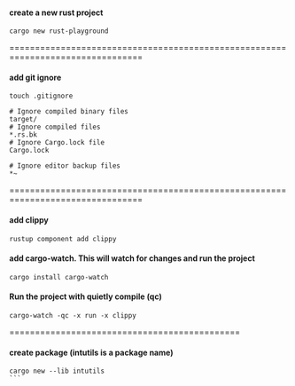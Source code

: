#### create a new rust project

```
cargo new rust-playground
```

================================================================================

#### add git ignore

```
touch .gitignore
```

```
# Ignore compiled binary files
target/
# Ignore compiled files
*.rs.bk
# Ignore Cargo.lock file
Cargo.lock

# Ignore editor backup files
*~
```

================================================================================

#### add clippy

```
rustup component add clippy
```

#### add cargo-watch. This will watch for changes and run the project

```
cargo install cargo-watch
```

#### Run the project with quietly compile (qc)

```
cargo-watch -qc -x run -x clippy
```

=============================================

#### create package (intutils is a package name)

````
cargo new --lib intutils
```
````
